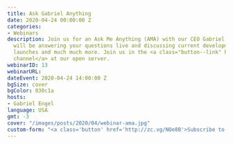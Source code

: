 ```yaml
---
title: Ask Gabriel Anything
date: 2020-04-24 00:00:00 Z
categories:
- Webinars
description: Join us for an Ask Me Anything (AMA) with our CEO Gabriel Engel. Gabriel
  will be answering your questions live and discussing current developments, product
  launches and much much more. Join us in the <a class="button--link" href="https://open.rocket.chat/channel/gzrwhsbcad4qe3dkn">webinar
  channel</a> at our open server.
webinarID: 13
webinarURL:
dateEvent: 2020-04-24 14:00:00 Z
bgSize: cover
bgColor: 030c1a
hosts:
- Gabriel Engel
language: USA
gmt: -3
cover: "/images/posts/2020/04/webinar-ama.jpg"
custom-form: "<a class='button' href='http://zc.vg/NOe8B'>Subscribe to this Webinar</a>"
---
```


